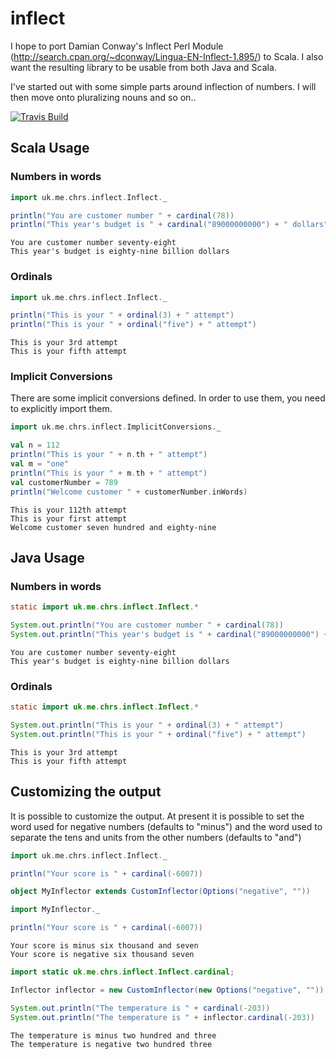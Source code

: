 # inflect

I hope to port Damian Conway's Inflect Perl Module (http://search.cpan.org/~dconway/Lingua-EN-Inflect-1.895/) to Scala.
I also want the resulting library to be usable from both Java and Scala.

I've started out with some simple parts around inflection of numbers. I will then move onto pluralizing nouns and so on..

[![Travis Build](https://api.travis-ci.org/nespera/inflect.png)](https://travis-ci.org/nespera/inflect)

## Scala Usage

### Numbers in words

```scala
import uk.me.chrs.inflect.Inflect._

println("You are customer number " + cardinal(78))
println("This year's budget is " + cardinal("89000000000") + " dollars")
```

    You are customer number seventy-eight
    This year's budget is eighty-nine billion dollars

### Ordinals

```scala
import uk.me.chrs.inflect.Inflect._

println("This is your " + ordinal(3) + " attempt")
println("This is your " + ordinal("five") + " attempt")
```

    This is your 3rd attempt
    This is your fifth attempt

### Implicit Conversions

There are some implicit conversions defined. In order to use them, you need to explicitly import them.

```scala
import uk.me.chrs.inflect.ImplicitConversions._

val n = 112
println("This is your " + n.th + " attempt")
val m = "one"
println("This is your " + m.th + " attempt")
val customerNumber = 789
println("Welcome customer " + customerNumber.inWords)
```

    This is your 112th attempt
    This is your first attempt
    Welcome customer seven hundred and eighty-nine

## Java Usage

### Numbers in words

```java
static import uk.me.chrs.inflect.Inflect.*

System.out.println("You are customer number " + cardinal(78))
System.out.println("This year's budget is " + cardinal("89000000000") + " dollars")
```

    You are customer number seventy-eight
    This year's budget is eighty-nine billion dollars

### Ordinals

```java
static import uk.me.chrs.inflect.Inflect.*

System.out.println("This is your " + ordinal(3) + " attempt")
System.out.println("This is your " + ordinal("five") + " attempt")
```

    This is your 3rd attempt
    This is your fifth attempt

## Customizing the output

It is possible to customize the output. At present it is possible to set the word used for negative numbers (defaults to
"minus") and the word used to separate the tens and units from the other numbers (defaults to "and")

```scala
import uk.me.chrs.inflect.Inflect._

println("Your score is " + cardinal(-6007))

object MyInflector extends CustomInflector(Options("negative", ""))

import MyInflector._

println("Your score is " + cardinal(-6007))
```

    Your score is minus six thousand and seven
    Your score is negative six thousand seven

```java
import static uk.me.chrs.inflect.Inflect.cardinal;

Inflector inflector = new CustomInflector(new Options("negative", ""));

System.out.println("The temperature is " + cardinal(-203))
System.out.println("The temperature is " + inflector.cardinal(-203))
```

    The temperature is minus two hundred and three
    The temperature is negative two hundred three
